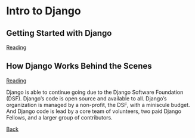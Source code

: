 # Intro to Django

## Getting Started with Django

[Reading](https://www.djangoproject.com/start/)



## How Django Works Behind the Scenes

[Reading](https://wsvincent.com/how-django-works-behind-the-scenes/)

Django is able to continue going due to the Django Software Foundation (DSF). Django’s code is open source and available to all. Django’s organization is managed by a non-profit, the DSF, with a miniscule budget. And Django code is lead by a core team of volunteers, two paid Django Fellows, and a larger group of contributors.

[Back](README.md)